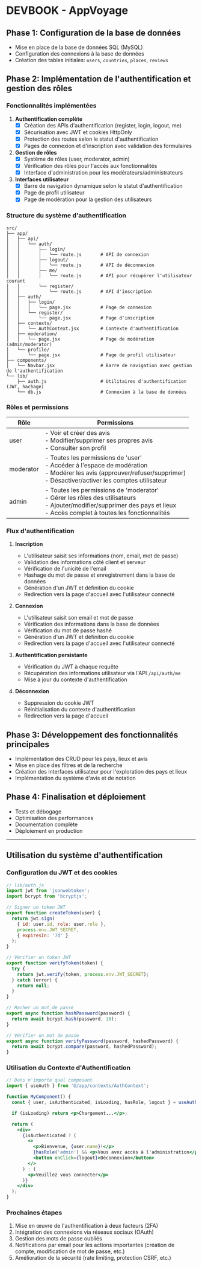 # DEVBOOK - AppVoyage

## Phase 1: Configuration de la base de données

- Mise en place de la base de données SQL (MySQL)
- Configuration des connexions à la base de données
- Création des tables initiales: `users`, `countries`, `places`, `reviews`

## Phase 2: Implémentation de l'authentification et gestion des rôles

### Fonctionnalités implémentées

1. **Authentification complète**
   - [x] Création des APIs d'authentification (register, login, logout, me)
   - [x] Sécurisation avec JWT et cookies HttpOnly
   - [x] Protection des routes selon le statut d'authentification
   - [x] Pages de connexion et d'inscription avec validation des formulaires

2. **Gestion de rôles**
   - [x] Système de rôles (user, moderator, admin)
   - [x] Vérification des rôles pour l'accès aux fonctionnalités
   - [x] Interface d'administration pour les modérateurs/administrateurs

3. **Interfaces utilisateur**
   - [x] Barre de navigation dynamique selon le statut d'authentification
   - [x] Page de profil utilisateur
   - [x] Page de modération pour la gestion des utilisateurs

### Structure du système d'authentification

```
src/
├── app/
│   ├── api/
│   │   └── auth/
│   │       ├── login/
│   │       │   └── route.js       # API de connexion
│   │       ├── logout/
│   │       │   └── route.js       # API de déconnexion
│   │       ├── me/
│   │       │   └── route.js       # API pour récupérer l'utilisateur courant
│   │       └── register/
│   │           └── route.js       # API d'inscription
│   ├── auth/
│   │   ├── login/
│   │   │   └── page.jsx           # Page de connexion
│   │   └── register/
│   │       └── page.jsx           # Page d'inscription
│   ├── contexts/
│   │   └── AuthContext.jsx        # Contexte d'authentification
│   ├── moderation/
│   │   └── page.jsx               # Page de modération (admin/moderator)
│   └── profile/
│       └── page.jsx               # Page de profil utilisateur
├── components/
│   └── Navbar.jsx                 # Barre de navigation avec gestion de l'authentification
└── lib/
    ├── auth.js                    # Utilitaires d'authentification (JWT, hachage)
    └── db.js                      # Connexion à la base de données
```

### Rôles et permissions

| Rôle       | Permissions |
|------------|-------------|
| user       | - Voir et créer des avis<br>- Modifier/supprimer ses propres avis<br>- Consulter son profil |
| moderator  | - Toutes les permissions de 'user'<br>- Accéder à l'espace de modération<br>- Modérer les avis (approuver/refuser/supprimer)<br>- Désactiver/activer les comptes utilisateur |
| admin      | - Toutes les permissions de 'moderator'<br>- Gérer les rôles des utilisateurs<br>- Ajouter/modifier/supprimer des pays et lieux<br>- Accès complet à toutes les fonctionnalités |

### Flux d'authentification

1. **Inscription**
   - L'utilisateur saisit ses informations (nom, email, mot de passe)
   - Validation des informations côté client et serveur
   - Vérification de l'unicité de l'email
   - Hashage du mot de passe et enregistrement dans la base de données
   - Génération d'un JWT et définition du cookie
   - Redirection vers la page d'accueil avec l'utilisateur connecté

2. **Connexion**
   - L'utilisateur saisit son email et mot de passe
   - Vérification des informations dans la base de données
   - Vérification du mot de passe hashé
   - Génération d'un JWT et définition du cookie
   - Redirection vers la page d'accueil avec l'utilisateur connecté

3. **Authentification persistante**
   - Vérification du JWT à chaque requête
   - Récupération des informations utilisateur via l'API `/api/auth/me`
   - Mise à jour du contexte d'authentification

4. **Déconnexion**
   - Suppression du cookie JWT
   - Réinitialisation du contexte d'authentification
   - Redirection vers la page d'accueil

## Phase 3: Développement des fonctionnalités principales

- Implémentation des CRUD pour les pays, lieux et avis
- Mise en place des filtres et de la recherche
- Création des interfaces utilisateur pour l'exploration des pays et lieux
- Implémentation du système d'avis et de notation

## Phase 4: Finalisation et déploiement

- Tests et débogage
- Optimisation des performances
- Documentation complète
- Déploiement en production

---

## Utilisation du système d'authentification

### Configuration du JWT et des cookies

```javascript
// lib/auth.js
import jwt from 'jsonwebtoken';
import bcrypt from 'bcryptjs';

// Signer un token JWT
export function createToken(user) {
  return jwt.sign(
    { id: user.id, role: user.role },
    process.env.JWT_SECRET,
    { expiresIn: '7d' }
  );
}

// Vérifier un token JWT
export function verifyToken(token) {
  try {
    return jwt.verify(token, process.env.JWT_SECRET);
  } catch (error) {
    return null;
  }
}

// Hacher un mot de passe
export async function hashPassword(password) {
  return await bcrypt.hash(password, 10);
}

// Vérifier un mot de passe
export async function verifyPassword(password, hashedPassword) {
  return await bcrypt.compare(password, hashedPassword);
}
```

### Utilisation du Contexte d'Authentification

```jsx
// Dans n'importe quel composant
import { useAuth } from '@/app/contexts/AuthContext';

function MyComponent() {
  const { user, isAuthenticated, isLoading, hasRole, logout } = useAuth();

  if (isLoading) return <p>Chargement...</p>;

  return (
    <div>
      {isAuthenticated ? (
        <>
          <p>Bienvenue, {user.name}!</p>
          {hasRole('admin') && <p>Vous avez accès à l'administration</p>}
          <button onClick={logout}>Déconnexion</button>
        </>
      ) : (
        <p>Veuillez vous connecter</p>
      )}
    </div>
  );
}
```

### Prochaines étapes

1. Mise en œuvre de l'authentification à deux facteurs (2FA)
2. Intégration des connexions via réseaux sociaux (OAuth)
3. Gestion des mots de passe oubliés
4. Notifications par email pour les actions importantes (création de compte, modification de mot de passe, etc.)
5. Amélioration de la sécurité (rate limiting, protection CSRF, etc.) 